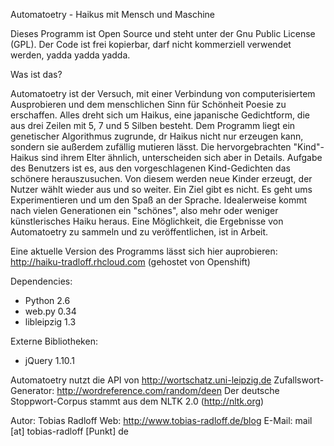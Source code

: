 Automatoetry - Haikus mit Mensch und Maschine

Dieses Programm ist Open Source und steht unter der Gnu Public License (GPL). Der Code ist frei kopierbar, darf nicht kommerziell verwendet werden, yadda yadda yadda.

Was ist das?

Automatoetry ist der Versuch, mit einer Verbindung von computerisiertem Ausprobieren und dem menschlichen Sinn für Schönheit Poesie zu erschaffen. Alles dreht sich um Haikus, eine japanische Gedichtform, die aus drei Zeilen mit 5, 7 und 5 Silben besteht.
Dem Programm liegt ein genetischer Algorithmus zugrunde, dr Haikus nicht nur erzeugen kann, sondern sie außerdem zufällig mutieren lässt. Die hervorgebrachten "Kind"-Haikus sind ihrem Elter ähnlich, unterscheiden sich aber in Details. Aufgabe des Benutzers ist es, aus den vorgeschlagenen Kind-Gedichten das schönere herauszusuchen. Von diesem werden neue Kinder erzeugt, der Nutzer wählt wieder aus und so weiter.
Ein Ziel gibt es nicht. Es geht ums Experimentieren und um den Spaß an der Sprache. Idealerweise kommt nach vielen Generationen ein "schönes", also mehr oder weniger künstlerisches Haiku heraus. Eine Möglichkeit, die Ergebnisse von Automatoetry zu sammeln und zu veröffentlichen, ist in Arbeit.

Eine aktuelle Version des Programms lässt sich hier auprobieren: http://haiku-tradloff.rhcloud.com (gehostet von Openshift)

Dependencies:
- Python 2.6
- web.py 0.34
- libleipzig 1.3

Externe Bibliotheken:
- jQuery 1.10.1

Automatoetry nutzt die API von http://wortschatz.uni-leipzig.de
Zufallswort-Generator: http://wordreference.com/random/deen
Der deutsche Stoppwort-Corpus stammt aus dem NLTK 2.0 (http://nltk.org)

Autor: Tobias Radloff
Web: http://www.tobias-radloff.de/blog
E-Mail: mail [at] tobias-radloff [Punkt] de
